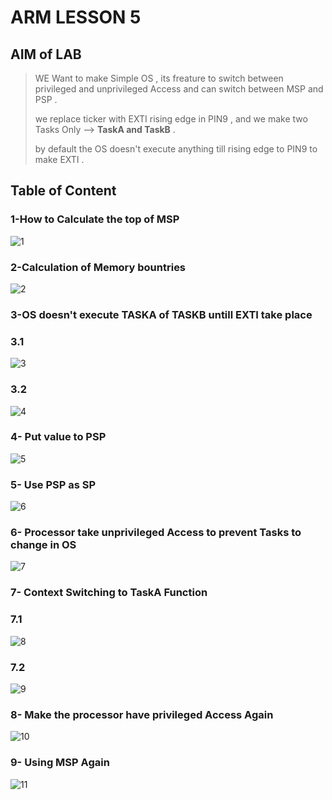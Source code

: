 # ARM LESSON 5
## AIM of LAB
> WE Want to make Simple OS , its freature to switch between privileged and unprivileged Access and can switch between MSP and PSP . 
> 
> we replace ticker with EXTI rising edge in PIN9 , and we make two Tasks Only --> **TaskA and TaskB** .
> 
> by default the OS doesn't execute anything till rising edge to PIN9 to make EXTI .
## Table of Content 
### 1-How to Calculate the top of MSP 
![1](https://github.com/Ephraim-Hedia/Embedded_System_Diploma/assets/74508494/aa4bad69-48cf-459c-94f7-b66e34fd83df)

### 2-Calculation of Memory bountries 
![2](https://github.com/Ephraim-Hedia/Embedded_System_Diploma/assets/74508494/0ef88997-f4a9-43a6-a76c-975f9addf5c7)


### 3-OS doesn't execute TASKA of TASKB untill EXTI take place
### 3.1
![3](https://github.com/Ephraim-Hedia/Embedded_System_Diploma/assets/74508494/943da704-824a-4dd2-915a-79da91abb44f)
### 3.2
![4](https://github.com/Ephraim-Hedia/Embedded_System_Diploma/assets/74508494/ca751f16-1984-41b0-a4d8-0eafb44c7b03)
### 4- Put value to PSP 
![5](https://github.com/Ephraim-Hedia/Embedded_System_Diploma/assets/74508494/e3c9868f-d705-44ea-8fe0-b6cd75162476)

### 5- Use PSP as SP 
![6](https://github.com/Ephraim-Hedia/Embedded_System_Diploma/assets/74508494/6ffc0344-7501-48f5-b5a4-c40fba7d324e)

### 6- Processor take unprivileged Access to prevent Tasks to change in OS 
![7](https://github.com/Ephraim-Hedia/Embedded_System_Diploma/assets/74508494/3709f602-bb4b-4051-952a-b6e2470a5287)

### 7- Context Switching to TaskA Function
### 7.1
![8](https://github.com/Ephraim-Hedia/Embedded_System_Diploma/assets/74508494/2f0c6ef1-3770-43be-a147-852006f2fcce)
### 7.2
![9](https://github.com/Ephraim-Hedia/Embedded_System_Diploma/assets/74508494/0fee2a8e-a55d-4a7c-baa1-6723943ce410)

### 8- Make the processor have privileged Access Again 
 ![10](https://github.com/Ephraim-Hedia/Embedded_System_Diploma/assets/74508494/8d9755f5-cd80-4fc8-afd3-aeaf76184ead)

### 9- Using MSP Again
![11](https://github.com/Ephraim-Hedia/Embedded_System_Diploma/assets/74508494/4b572bc2-73ad-4d75-884a-956f331266bb)
